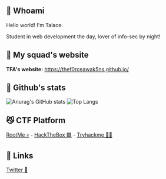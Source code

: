 ## 🤠 Whoami 

Hello world! I'm Talace.

Student in web development the day, lover of info-sec by night!
## 🌌 My squad's website

**TFA's website:** https://thef0rceawak5ns.github.io/

## 🐬 Github's stats

![Anurag's GitHub stats](https://github-readme-stats.vercel.app/api?username=StopThatTalace&show_icons=true&theme=radical) ![Top Langs](https://github-readme-stats.vercel.app/api/top-langs/?username=StopThatTalace&layout=compact&theme=radical)

## 😼 CTF Platform

[RootMe 💀](www.root-me.org%2FTalace%3Flang%3Dfr) - [HackTheBox 🟩](https://app.hackthebox.com/users/1551559) - [Tryhackme 😶‍🌫️](https://tryhackme.com/p/0x.88ta.ko)

## 🔗 Links
[Twitter 🐤](https://twitter.com/Talace_)
